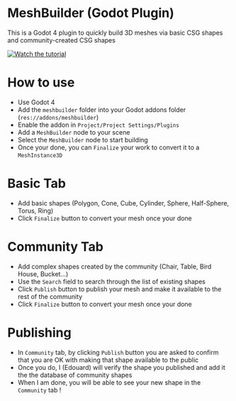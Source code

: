 # MeshBuilder (Godot Plugin)

This is a Godot 4 plugin to quickly build 3D meshes via basic CSG shapes and community-created CSG shapes

[![Watch the tutorial](meshbuilder-thumbnail.jpg)](https://www.youtube.com/watch?v=vM0oGoyCjEA)

# How to use
- Use Godot 4
- Add the `meshbuilder` folder into your Godot addons folder (`res://addons/meshbuilder`)
- Enable the addon in `Project/Project Settings/Plugins`
- Add a `MeshBuilder` node to your scene
- Select the `MeshBuilder` node to start building
- Once your done, you can `Finalize` your work to convert it to a `MeshInstance3D`

# Basic Tab
- Add basic shapes (Polygon, Cone, Cube, Cylinder, Sphere, Half-Sphere, Torus, Ring)
- Click `Finalize` button to convert your mesh once your done

# Community Tab
- Add complex shapes created by the community (Chair, Table, Bird House, Bucket...)
- Use the `Search` field to search through the list of existing shapes
- Click `Publish` button to publish your mesh and make it available to the rest of the community
- Click `Finalize` button to convert your mesh once your done

# Publishing
- In `Community` tab, by clicking `Publish` button you are asked to confirm that you are OK with making that shape available to the public
- Once you do, I (Edouard) will verify the shape you published and add it the the database of community shapes
- When I am done, you will be able to see your new shape in the `Community` tab !
